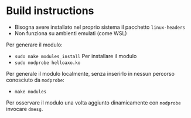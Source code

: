 # Build instructions
  * Bisogna avere installato nel proprio sistema il pacchetto `linux-headers`
  * Non funziona su ambienti emulati (come WSL)
  
  Per generare il modulo:
  * `sudo make modules_install`
  Per installare il modulo
  * `sudo modprobe helloaxo.ko`

  Per generale il modulo localmente, senza inserirlo in nessun percorso conosciuto da `modprobe`:
  * `make modules`
  
  Per osservare il modulo una volta aggiunto dinamicamente con `modprobe` invocare `dmesg`.
